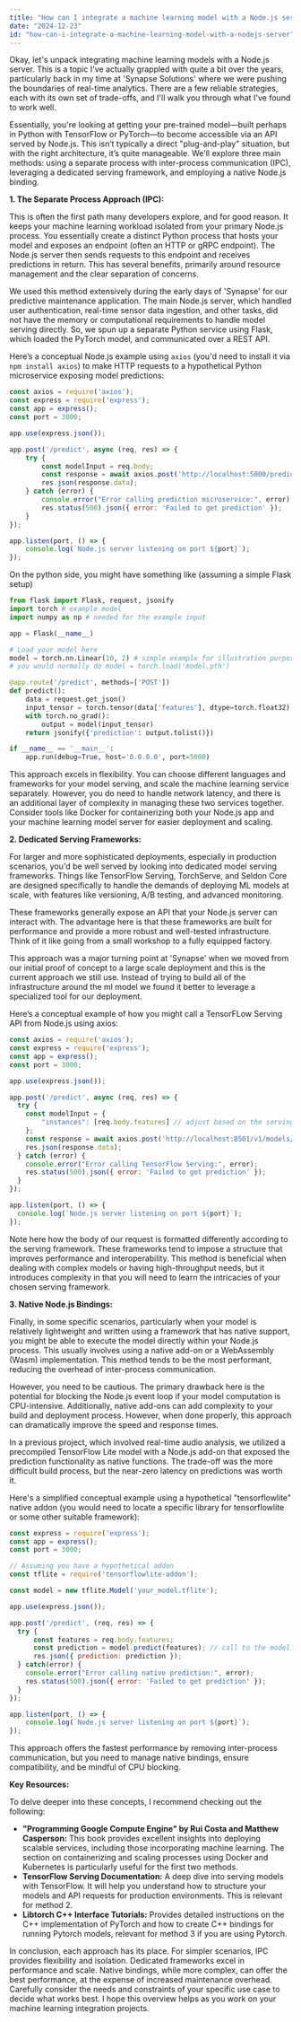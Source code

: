 ```yaml
---
title: "How can I integrate a machine learning model with a Node.js server?"
date: "2024-12-23"
id: "how-can-i-integrate-a-machine-learning-model-with-a-nodejs-server"
---
```


Okay, let's unpack integrating machine learning models with a Node.js server. This is a topic I've actually grappled with quite a bit over the years, particularly back in my time at 'Synapse Solutions' where we were pushing the boundaries of real-time analytics. There are a few reliable strategies, each with its own set of trade-offs, and I'll walk you through what I've found to work well.

Essentially, you're looking at getting your pre-trained model—built perhaps in Python with TensorFlow or PyTorch—to become accessible via an API served by Node.js. This isn’t typically a direct "plug-and-play" situation, but with the right architecture, it’s quite manageable. We'll explore three main methods: using a separate process with inter-process communication (IPC), leveraging a dedicated serving framework, and employing a native Node.js binding.

**1. The Separate Process Approach (IPC):**

This is often the first path many developers explore, and for good reason. It keeps your machine learning workload isolated from your primary Node.js process. You essentially create a distinct Python process that hosts your model and exposes an endpoint (often an HTTP or gRPC endpoint). The Node.js server then sends requests to this endpoint and receives predictions in return. This has several benefits, primarily around resource management and the clear separation of concerns.

We used this method extensively during the early days of 'Synapse' for our predictive maintenance application. The main Node.js server, which handled user authentication, real-time sensor data ingestion, and other tasks, did not have the memory or computational requirements to handle model serving directly. So, we spun up a separate Python service using Flask, which loaded the PyTorch model, and communicated over a REST API.

Here’s a conceptual Node.js example using `axios` (you'd need to install it via `npm install axios`) to make HTTP requests to a hypothetical Python microservice exposing model predictions:

```javascript
const axios = require('axios');
const express = require('express');
const app = express();
const port = 3000;

app.use(express.json());

app.post('/predict', async (req, res) => {
    try {
        const modelInput = req.body;
        const response = await axios.post('http://localhost:5000/predict', modelInput);
        res.json(response.data);
    } catch (error) {
        console.error("Error calling prediction microservice:", error);
        res.status(500).json({ error: 'Failed to get prediction' });
    }
});

app.listen(port, () => {
    console.log(`Node.js server listening on port ${port}`);
});
```

On the python side, you might have something like (assuming a simple Flask setup)
```python
from flask import Flask, request, jsonify
import torch # example model
import numpy as np # needed for the example input

app = Flask(__name__)

# Load your model here
model = torch.nn.Linear(10, 2) # simple example for illustration purposes
# you would normally do model = torch.load('model.pth')

@app.route('/predict', methods=['POST'])
def predict():
    data = request.get_json()
    input_tensor = torch.tensor(data['features'], dtype=torch.float32).reshape(1,-1)
    with torch.no_grad():
        output = model(input_tensor)
    return jsonify({'prediction': output.tolist()})

if __name__ == '__main__':
    app.run(debug=True, host='0.0.0.0', port=5000)
```

This approach excels in flexibility. You can choose different languages and frameworks for your model serving, and scale the machine learning service separately. However, you do need to handle network latency, and there is an additional layer of complexity in managing these two services together. Consider tools like Docker for containerizing both your Node.js app and your machine learning model server for easier deployment and scaling.

**2. Dedicated Serving Frameworks:**

For larger and more sophisticated deployments, especially in production scenarios, you'd be well served by looking into dedicated model serving frameworks. Things like TensorFlow Serving, TorchServe, and Seldon Core are designed specifically to handle the demands of deploying ML models at scale, with features like versioning, A/B testing, and advanced monitoring.

These frameworks generally expose an API that your Node.js server can interact with. The advantage here is that these frameworks are built for performance and provide a more robust and well-tested infrastructure. Think of it like going from a small workshop to a fully equipped factory.

This approach was a major turning point at 'Synapse' when we moved from our initial proof of concept to a large scale deployment and this is the current approach we still use. Instead of trying to build all of the infrastructure around the ml model we found it better to leverage a specialized tool for our deployment.

Here’s a conceptual example of how you might call a TensorFLow Serving API from Node.js using axios:

```javascript
const axios = require('axios');
const express = require('express');
const app = express();
const port = 3000;

app.use(express.json());

app.post('/predict', async (req, res) => {
  try {
    const modelInput = {
        "instances": [req.body.features] // adjust based on the serving framework's request format
    };
    const response = await axios.post('http://localhost:8501/v1/models/your_model:predict', modelInput);
    res.json(response.data);
  } catch (error) {
    console.error("Error calling TensorFlow Serving:", error);
    res.status(500).json({ error: 'Failed to get prediction' });
  }
});

app.listen(port, () => {
  console.log(`Node.js server listening on port ${port}`);
});
```
Note here how the body of our request is formatted differently according to the serving framework. These frameworks tend to impose a structure that improves performance and interoperability. This method is beneficial when dealing with complex models or having high-throughput needs, but it introduces complexity in that you will need to learn the intricacies of your chosen serving framework.

**3. Native Node.js Bindings:**

Finally, in some specific scenarios, particularly when your model is relatively lightweight and written using a framework that has native support, you might be able to execute the model directly within your Node.js process. This usually involves using a native add-on or a WebAssembly (Wasm) implementation. This method tends to be the most performant, reducing the overhead of inter-process communication.

However, you need to be cautious. The primary drawback here is the potential for blocking the Node.js event loop if your model computation is CPU-intensive. Additionally, native add-ons can add complexity to your build and deployment process. However, when done properly, this approach can dramatically improve the speed and response times.

In a previous project, which involved real-time audio analysis, we utilized a precompiled TensorFlow Lite model with a Node.js add-on that exposed the prediction functionality as native functions. The trade-off was the more difficult build process, but the near-zero latency on predictions was worth it.

Here's a simplified conceptual example using a hypothetical "tensorflowlite" native addon (you would need to locate a specific library for tensorflowlite or some other suitable framework):
```javascript
const express = require('express');
const app = express();
const port = 3000;

// Assuming you have a hypothetical addon
const tflite = require('tensorflowlite-addon');

const model = new tflite.Model('your_model.tflite');

app.use(express.json());

app.post('/predict', (req, res) => {
  try {
      const features = req.body.features;
      const prediction = model.predict(features); // call to the model with the input from the json
      res.json({ prediction: prediction });
  } catch(error) {
    console.error("Error calling native prediction:", error);
    res.status(500).json({ error: 'Failed to get prediction' });
  }
});

app.listen(port, () => {
    console.log(`Node.js server listening on port ${port}`);
});

```
This approach offers the fastest performance by removing inter-process communication, but you need to manage native bindings, ensure compatibility, and be mindful of CPU blocking.

**Key Resources:**

To delve deeper into these concepts, I recommend checking out the following:

*   **"Programming Google Compute Engine" by Rui Costa and Matthew Casperson:** This book provides excellent insights into deploying scalable services, including those incorporating machine learning. The section on containerizing and scaling processes using Docker and Kubernetes is particularly useful for the first two methods.
*   **TensorFlow Serving Documentation:** A deep dive into serving models with TensorFlow. It will help you understand how to structure your models and API requests for production environments. This is relevant for method 2.
*  **Libtorch C++ Interface Tutorials:** Provides detailed instructions on the C++ implementation of PyTorch and how to create C++ bindings for running Pytorch models, relevant for method 3 if you are using Pytorch.

In conclusion, each approach has its place. For simpler scenarios, IPC provides flexibility and isolation. Dedicated frameworks excel in performance and scale. Native bindings, while more complex, can offer the best performance, at the expense of increased maintenance overhead. Carefully consider the needs and constraints of your specific use case to decide what works best. I hope this overview helps as you work on your machine learning integration projects.
